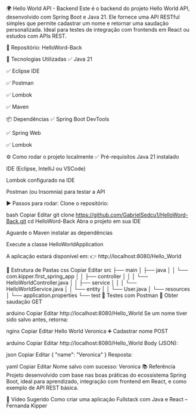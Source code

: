 🌍 Hello World API - Backend
Este é o backend do projeto Hello World API, desenvolvido com Spring Boot e Java 21. Ele fornece uma API RESTful simples que permite cadastrar um nome e retornar uma saudação personalizada. Ideal para testes de integração com frontends em React ou estudos com APIs REST.

🔗 Repositório: HelloWord-Back

🚀 Tecnologias Utilizadas
✅ Java 21

✅ Eclipse IDE

✅ Postman

✅ Lombok

✅ Maven

📦 Dependências
✅ Spring Boot DevTools

✅ Spring Web

✅ Lombok

⚙️ Como rodar o projeto localmente
✅ Pré-requisitos
Java 21 instalado

IDE (Eclipse, IntelliJ ou VSCode)

Lombok configurado na IDE

Postman (ou Insomnia) para testar a API

▶️ Passos para rodar:
Clone o repositório:

bash
Copiar
Editar
git clone https://github.com/GabrielSedcu1/HelloWord-Back.git
cd HelloWord-Back
Abra o projeto em sua IDE

Aguarde o Maven instalar as dependências

Execute a classe HelloWorldApplication

A aplicação estará disponível em:
👉 http://localhost:8080/Hello_World

📁 Estrutura de Pastas
css
Copiar
Editar
src
├── main
│   ├── java
│   │   └── com.kipper.first_spring_app
│   │       ├── controller
│   │       │   └── HelloWorldController.java
│   │       ├── service
│   │       │   └── HelloWorldService.java
│   │       └── entity
│   │           └── User.java
│   └── resources
│       └── application.properties
└── test
🧪 Testes com Postman
📌 Obter saudação
GET

arduino
Copiar
Editar
http://localhost:8080/Hello_World
Se um nome tiver sido salvo antes, retorna:

nginx
Copiar
Editar
Hello World Veronica
➕ Cadastrar nome
POST

arduino
Copiar
Editar
http://localhost:8080/Hello_World
Body (JSON):

json
Copiar
Editar
{
  "name": "Veronica"
}
Resposta:

yaml
Copiar
Editar
Nome salvo com sucesso: Veronica
📚 Referência
Projeto desenvolvido com base nas boas práticas do ecossistema Spring Boot, ideal para aprendizado, integração com frontend em React, e como exemplo de API REST básica.

🎥 Vídeo Sugerido
Como criar uma aplicação Fullstack com Java e React – Fernanda Kipper

